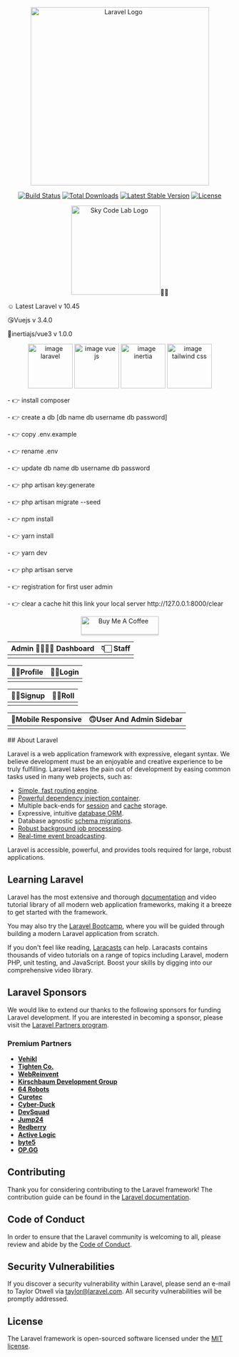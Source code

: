 <p align="center"><a href="https://laravel.com" target="_blank"><img src="https://raw.githubusercontent.com/laravel/art/master/logo-lockup/5%20SVG/2%20CMYK/1%20Full%20Color/laravel-logolockup-cmyk-red.svg" width="400" alt="Laravel Logo"></a></p>

<p align="center">
<a href="https://github.com/laravel/framework/actions"><img src="https://github.com/laravel/framework/workflows/tests/badge.svg"   alt="Build Status"></a>
<a href="https://packagist.org/packages/laravel/framework"><img src="https://img.shields.io/packagist/dt/laravel/framework"   alt="Total Downloads"></a>
<a href="https://packagist.org/packages/laravel/framework"><img src="https://img.shields.io/packagist/v/laravel/framework"  alt="Latest Stable Version"></a>
<a href="https://packagist.org/packages/laravel/framework"><img src="https://img.shields.io/packagist/l/laravel/framework"   alt="License"></a>
</p>

<p align="center"><a href="https://skycodelab.io" target="_blank"><img src="https://skycodelab.io//uploads/site/logo.png" width="200" alt="Sky Code Lab Logo"></a>🫸🫷</p>

<p>☺️ Latest Laravel v 10.45</p>
<p>😘Vuejs v 3.4.0 </p>
<p>🤡inertiajs/vue3 v 1.0.0</p>

<p align="center">
<img src="https://laravel.com/img/logotype.min.svg" width="100" alt="image laravel">
<img src="https://avatars.githubusercontent.com/u/6128107?s=200&v=4" width="100" alt="image vue js ">
<img src="https://avatars.githubusercontent.com/u/47703742?s=200&v=4" width="100" alt="image inertia">
<img src="https://avatars.githubusercontent.com/u/67109815?s=48&v=4" width="100" alt="image tailwind css">

</p>


<p>- 👉 install composer</p>
<p> - 👉 create a db [db name db username db password] </p>
<p> - 👉 copy .env.example </p>
<p> - 👉 rename .env </p>
<p>- 👉 update db name db username db password </p>
<p>- 👉 php artisan key:generate </p>
<p>- 👉 php artisan migrate --seed</p>
<p>- 👉 npm install</p>
<p>- 👉 yarn install</p>
<p>- 👉 yarn dev</p>
<p>- 👉 php artisan serve</p>
<p>- 👉 registration for first user admin</p>
<p>- 👉 clear a cache hit this link your local server http://127.0.0.1:8000/clear</p>

<p align="center">
<a href="https://www.buymeacoffee.com/abdulvakeel" target="_blank"><img src="https://www.buymeacoffee.com/assets/img/custom_images/orange_img.png" alt="Buy Me A Coffee" style="height: 41px !important;width: 174px !important;box-shadow: 0px 3px 2px 0px rgba(190, 190, 190, 0.5) !important;-webkit-box-shadow: 0px 3px 2px 0px rgba(190, 190, 190, 0.5) !important;" ></a> </p>

<table>
<thead>
<tr>
<th align="center">Admin 🫸🏻🫷🏻 Dashboard</th>
<th align="center">👇🏻 Staff</th>
</tr>
</thead>
<tbody>
<tr>
<td align="center"><img src="https://skycodelab.io//git/admindashbord.png" alt=""style="max-width: 100%;"></td>
<td align="center"><img src="https://skycodelab.io//git/staff.png" alt="" style="max-width: 100%;"></a></td>
</tr>
</tbody>
</table>

<table>
<thead>
<tr>
<th align="center">🤶🏼Profile</th>
<th align="center">🤹🏼Login</th>
</tr>
</thead>
<tbody>
<tr>
<td align="center"><img src="https://skycodelab.io//git/profile.png" alt=""style="max-width: 100%;"></td>
<td align="center"><img src="https://skycodelab.io//git/login.png" alt="" style="max-width: 100%;"></a></td>
</tr>
</tbody>
</table>


<table>
<thead>
<tr>
<th align="center">🫶🏽Signup</th>
<th align="center">🙌🏽Roll</th>
</tr>
</thead>
<tbody>
<tr>
<td align="center"><img src="https://skycodelab.io//git/signup.png" alt=""style="max-width: 100%;"></td>
<td align="center"><img src="https://skycodelab.io//git/roll.png" alt="" style="max-width: 100%;"></a></td>
</tr>
</tbody>
</table>


<table>
<thead>
<tr>
<th align="center">🙂Mobile Responsive</th>
<th align="center">🙃User And Admin Sidebar</th>
</tr>
</thead>
<tbody>
<tr>
<td align="center"><img src="https://skycodelab.io//git/mobile.png" alt=""style="max-width: 100%;"></td>
<td align="center"><img src="https://skycodelab.io//git/sidebar.png" alt="" style="max-width: 100%;"></a></td>
</tr>
</tbody>
</table>
## About Laravel

Laravel is a web application framework with expressive, elegant syntax. We believe development must be an enjoyable and creative experience to be truly fulfilling. Laravel takes the pain out of development by easing common tasks used in many web projects, such as:

- [Simple, fast routing engine](https://laravel.com/docs/routing).
- [Powerful dependency injection container](https://laravel.com/docs/container).
- Multiple back-ends for [session](https://laravel.com/docs/session) and [cache](https://laravel.com/docs/cache) storage.
- Expressive, intuitive [database ORM](https://laravel.com/docs/eloquent).
- Database agnostic [schema migrations](https://laravel.com/docs/migrations).
- [Robust background job processing](https://laravel.com/docs/queues).
- [Real-time event broadcasting](https://laravel.com/docs/broadcasting).

Laravel is accessible, powerful, and provides tools required for large, robust applications.

## Learning Laravel

Laravel has the most extensive and thorough [documentation](https://laravel.com/docs) and video tutorial library of all modern web application frameworks, making it a breeze to get started with the framework.

You may also try the [Laravel Bootcamp](https://bootcamp.laravel.com), where you will be guided through building a modern Laravel application from scratch.

If you don't feel like reading, [Laracasts](https://laracasts.com) can help. Laracasts contains thousands of video tutorials on a range of topics including Laravel, modern PHP, unit testing, and JavaScript. Boost your skills by digging into our comprehensive video library.

## Laravel Sponsors

We would like to extend our thanks to the following sponsors for funding Laravel development. If you are interested in becoming a sponsor, please visit the [Laravel Partners program](https://partners.laravel.com).

### Premium Partners

- **[Vehikl](https://vehikl.com/)**
- **[Tighten Co.](https://tighten.co)**
- **[WebReinvent](https://webreinvent.com/)**
- **[Kirschbaum Development Group](https://kirschbaumdevelopment.com)**
- **[64 Robots](https://64robots.com)**
- **[Curotec](https://www.curotec.com/services/technologies/laravel/)**
- **[Cyber-Duck](https://cyber-duck.co.uk)**
- **[DevSquad](https://devsquad.com/hire-laravel-developers)**
- **[Jump24](https://jump24.co.uk)**
- **[Redberry](https://redberry.international/laravel/)**
- **[Active Logic](https://activelogic.com)**
- **[byte5](https://byte5.de)**
- **[OP.GG](https://op.gg)**

## Contributing

Thank you for considering contributing to the Laravel framework! The contribution guide can be found in the [Laravel documentation](https://laravel.com/docs/contributions).

## Code of Conduct

In order to ensure that the Laravel community is welcoming to all, please review and abide by the [Code of Conduct](https://laravel.com/docs/contributions#code-of-conduct).

## Security Vulnerabilities

If you discover a security vulnerability within Laravel, please send an e-mail to Taylor Otwell via [taylor@laravel.com](mailto:taylor@laravel.com). All security vulnerabilities will be promptly addressed.

## License

The Laravel framework is open-sourced software licensed under the [MIT license](https://opensource.org/licenses/MIT).
